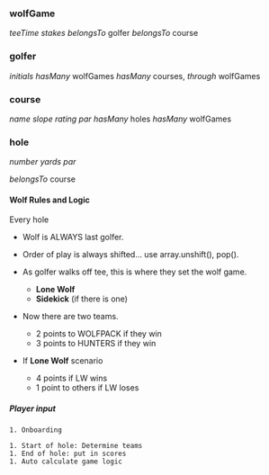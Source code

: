 ### wolfGame

_teeTime_
_stakes_ 
_belongsTo_ golfer
_belongsTo_ course

### golfer
_initials_
_hasMany_ wolfGames
_hasMany_ courses, _through_ wolfGames


### course
_name_
_slope_
_rating_
_par_
_hasMany_ holes
_hasMany_ wolfGames


### hole
_number_
_yards_
_par_

_belongsTo_ course


#### Wolf Rules and Logic
Every hole

* Wolf is ALWAYS last golfer.
* Order of play is always shifted... use array.unshift(), pop().

* As golfer walks off tee, this is where they set the wolf game.
    * **Lone Wolf**
    * **Sidekick** (if there is one) 

* Now there are two teams.
    * 2 points to WOLFPACK if they win
    * 3 points to HUNTERS if they win

* If **Lone Wolf** scenario
    * 4 points if LW wins
    * 1 point to others if LW loses

##### Player input
    1. Onboarding
    
    1. Start of hole: Determine teams
    1. End of hole: put in scores
    1. Auto calculate game logic
    



